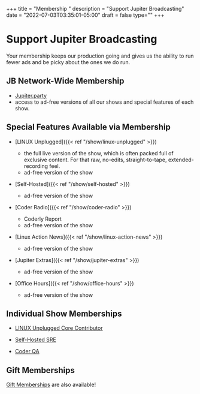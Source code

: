 +++
title = "Membership "
description = "Support Jupiter Broadcasting"
date = "2022-07-03T03:35:01-05:00"
draft = false
type=""
+++

# Support Jupiter Broadcasting 
Your membership keeps our production going and gives us the ability to run fewer ads and be picky about the ones we do run.

## JB Network-Wide Membership
* [Jupiter.party](https://www.jupiter.party/)
* access to ad-free versions of all our shows and special features of each show.

## Special Features Available via Membership
* [LINUX Unplugged]({{< ref "/show/linux-unplugged" >}})
	* the full live version of the show, which is often packed full of exclusive content. For that raw, no-edits, straight-to-tape, extended-recording feel.
	* ad-free version of the show

* [Self-Hosted]({{< ref "/show/self-hosted" >}})
	* ad-free version of the show
	
* [Coder Radio]({{< ref "/show/coder-radio" >}})
	* Coderly Report
	* ad-free version of the show
	
* [Linux Action News]({{< ref "/show/linux-action-news" >}})
	* ad-free version of the show
	
* [Jupiter Extras]({{< ref "/show/jupiter-extras" >}}) 
	* ad-free version of the show
	
* [Office Hours]({{< ref "/show/office-hours" >}})
	* ad-free version of the show


## Individual Show Memberships
* [LINUX Unplugged Core Contributor](https://jupitersignal.memberful.com/checkout?plan=52946)

* [Self-Hosted SRE](https://jupitersignal.memberful.com/checkout?plan=53744)

* [Coder QA](https://jupitersignal.memberful.com/checkout?plan=53334)


## Gift Memberships
[Gift Memberships](https://jupitersignal.memberful.com/gift?plan=74364) are also available!


